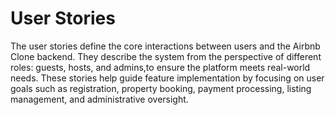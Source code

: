 # User Stories

The user stories define the core interactions between users and the Airbnb Clone backend. They describe the system from the perspective of different roles: guests, hosts, and admins,to ensure the platform meets real-world needs. These stories help guide feature implementation by focusing on user goals such as registration, property booking, payment processing, listing management, and administrative oversight.
